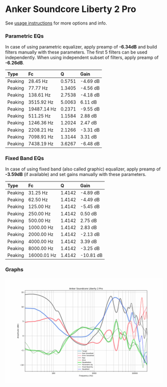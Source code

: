 # Anker Soundcore Liberty 2 Pro
See [usage instructions](https://github.com/jaakkopasanen/AutoEq#usage) for more options and info.

### Parametric EQs
In case of using parametric equalizer, apply preamp of **-6.34dB** and build filters manually
with these parameters. The first 5 filters can be used independently.
When using independent subset of filters, apply preamp of **-6.26dB**.

| Type    | Fc          |      Q | Gain     |
|:--------|:------------|:-------|:---------|
| Peaking | 28.45 Hz    | 0.5751 | -4.69 dB |
| Peaking | 77.77 Hz    | 1.3405 | -4.56 dB |
| Peaking | 138.61 Hz   | 2.7538 | -4.18 dB |
| Peaking | 3515.92 Hz  | 5.0063 | 6.11 dB  |
| Peaking | 19487.14 Hz | 0.2371 | -9.55 dB |
| Peaking | 511.25 Hz   | 1.1584 | 2.88 dB  |
| Peaking | 1246.36 Hz  | 1.2024 | 2.47 dB  |
| Peaking | 2208.21 Hz  | 2.1266 | -3.31 dB |
| Peaking | 7098.91 Hz  | 1.3144 | 3.31 dB  |
| Peaking | 7438.19 Hz  | 3.6267 | -6.48 dB |

### Fixed Band EQs
In case of using fixed band (also called graphic) equalizer, apply preamp of **-3.59dB**
(if available) and set gains manually with these parameters.

| Type    | Fc          |      Q | Gain      |
|:--------|:------------|:-------|:----------|
| Peaking | 31.25 Hz    | 1.4142 | -4.89 dB  |
| Peaking | 62.50 Hz    | 1.4142 | -4.49 dB  |
| Peaking | 125.00 Hz   | 1.4142 | -5.45 dB  |
| Peaking | 250.00 Hz   | 1.4142 | 0.50 dB   |
| Peaking | 500.00 Hz   | 1.4142 | 2.75 dB   |
| Peaking | 1000.00 Hz  | 1.4142 | 2.83 dB   |
| Peaking | 2000.00 Hz  | 1.4142 | -2.13 dB  |
| Peaking | 4000.00 Hz  | 1.4142 | 3.39 dB   |
| Peaking | 8000.00 Hz  | 1.4142 | -3.25 dB  |
| Peaking | 16000.01 Hz | 1.4142 | -10.81 dB |

### Graphs
![](./Anker%20Soundcore%20Liberty%202%20Pro.png)